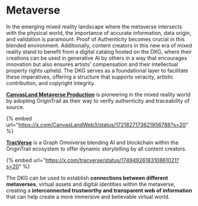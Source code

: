 # Metaverse

In the emerging mixed reality landscape where the metaverse intersects with the physical world, the importance of accurate information, data origin, and validation is paramount. Proof of Authenticity becomes crucial in this blended environment. Additionally, content creators in this new era of mixed reality stand to benefit from a digital catalog hosted on the DKG, where their creations can be used in generative AI by others in a way that encourages innovation but also ensures artists' compensation and their intellectual property rights upheld. The DKG serves as a foundational layer to facilitate these imperatives, offering a structure that supports veracity, artistic contribution, and copyright integrity.

[**CanvasLand Metaverse Production**](https://www.canvasland.xyz/) is pioneering in the mixed reality world by adopting OriginTrail as their way to verify authenticity and traceability of source.

{% embed url="https://x.com/CanvasLandWeb3/status/1721827173621956788?s=20" %}

[**TracVerse**](https://www.tracverse.com/) is a Graph Omniverse blending AI and blockchain within the OriginTrail ecosystem to offer dynamic storytelling by all content creators.

{% embed url="https://x.com/tracverse/status/1749492618310861021?s=20" %}

The DKG can be used to establish **connections between different metaverses**, virtual assets and digital identities within the metaverse, creating a **interconnected trustworthy and transparent web of information** that can help create a more immersive and believable virtual world.
